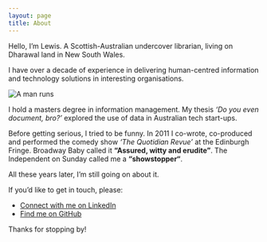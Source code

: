 ```yaml
---
layout: page
title: About
---
```


Hello, I’m Lewis. A Scottish-Australian undercover librarian, living on Dharawal land in New South Wales. 

I have over a decade of experience in delivering human-centred information and technology solutions in interesting organisations.

![A man runs](/ldblog/assets/images/img_5615-1.webp)

I hold a masters degree in information management. My thesis *‘Do you even document, bro?’* explored the use of data in Australian tech start-ups.

Before getting serious, I tried to be funny. In 2011 I co-wrote, co-produced and performed the comedy show *‘The Quotidian Revue’* at the Edinburgh Fringe. Broadway Baby called it **“Assured, witty and erudite”**. The Independent on Sunday called me a **“showstopper“**.

All these years later, I’m still going on about it.

If you’d like to get in touch, please:

* [Connect with me on LinkedIn](http://linkedin.com/in/lewis-dryburgh/)
* [Find me on GitHub](https://github.com/lewdry)

Thanks for stopping by!
